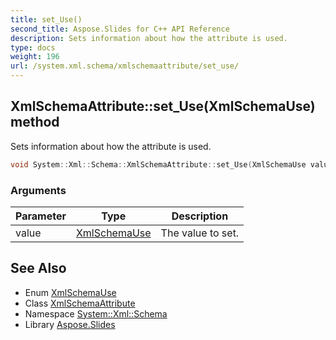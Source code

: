 ```yaml
---
title: set_Use()
second_title: Aspose.Slides for C++ API Reference
description: Sets information about how the attribute is used.
type: docs
weight: 196
url: /system.xml.schema/xmlschemaattribute/set_use/
---
```

## XmlSchemaAttribute::set_Use(XmlSchemaUse) method


Sets information about how the attribute is used.

```cpp
void System::Xml::Schema::XmlSchemaAttribute::set_Use(XmlSchemaUse value)
```


### Arguments

| Parameter | Type | Description |
| --- | --- | --- |
| value | [XmlSchemaUse](../../xmlschemause/) | The value to set. |

## See Also

* Enum [XmlSchemaUse](../../xmlschemause/)
* Class [XmlSchemaAttribute](../)
* Namespace [System::Xml::Schema](../../)
* Library [Aspose.Slides](../../../)